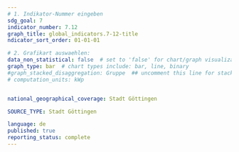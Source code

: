 ```yaml
---
# 1. Indikator-Nummer eingeben 
sdg_goal: 7
indicator_number: 7.12
graph_title: global_indicators.7-12-title
ndicator_sort_order: 01-01-01

# 2. Grafikart auswaehlen: 
data_non_statistical: false  # set to 'false' for chart/graph visualization 
graph_type: bar  # chart types include: bar, line, binary 
#graph_stacked_disaggregation: Gruppe  ## uncomment this line for stacked bars. eplace 'Geschlecht' with the field of aggregation. 
# computation_units: kWp


national_geographical_coverage: Stadt Göttingen

SOURCE_TYPE: Stadt Göttingen

language: de   
published: true 
reporting_status: complete
---
```

